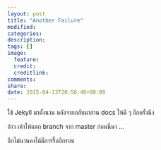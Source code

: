 ```yaml
---
layout: post
title: "Another Failure"
modified: 
categories: 
description:
tags: []
image:
  feature:
  credit:
  creditlink:
comments:
share:
date: 2015-04-13T20:56:40+00:00
---
```


ใช้ Jekyll มาตั้งนาน
หลังจากกลับมาอ่าน docs ให้ดี ๆ อีกครั้งนึง

อ้าว เค้าให้แตก branch จาก master ก่อนนี่นา
...

อีกไม่นานคงได้มีการรื้ออีกรอบ